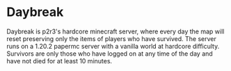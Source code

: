 # Daybreak
Daybreak is p2r3's hardcore minecraft server, where every day the map will reset preserving only the items of players
who have survived. The server runs on a 1.20.2 papermc server with a vanilla world at hardcore difficulty. Survivors are
only those who have logged on at any time of the day and have not died for at least 10 minutes.
